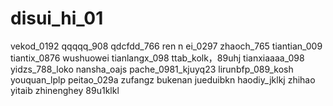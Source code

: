 # disui_hi_01
vekod_0192
qqqqq_908
qdcfdd_766
ren n ei_0297
zhaoch_765
tiantian_009
tiantix_0876
wushuowei
tianlangx_098
ttab_kolk，89uhj
tianxiaaaa_098
yidzs_788_loko
nansha_oajs
pache_0981_kjuyq23
lirunbfp_089_kosh
youquan_lplp
peitao_029a
zufangz
bukenan
jueduibkn
haodiy_jklkj
zhihao
yitaib
zhinenghey
89u1klkl
